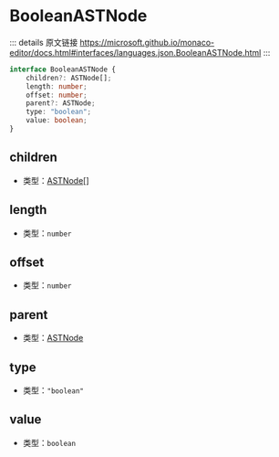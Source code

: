 # BooleanASTNode
        
::: details 原文链接
https://microsoft.github.io/monaco-editor/docs.html#interfaces/languages.json.BooleanASTNode.html
:::

```ts
interface BooleanASTNode {
    children?: ASTNode[];
    length: number;
    offset: number;
    parent?: ASTNode;
    type: "boolean";
    value: boolean;
}
```

## children
- 类型：[ASTNode](/api/languages/json/ASTNode.md)[]

## length
- 类型：`number`


## offset
- 类型：`number`


## parent
- 类型：[ASTNode](/api/languages/json/ASTNode.md)


## type
- 类型：`"boolean"`


## value
- 类型：`boolean`

